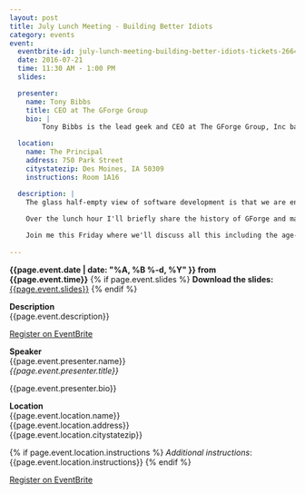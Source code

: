 ```yaml
---
layout: post
title: July Lunch Meeting - Building Better Idiots
category: events
event:
  eventbrite-id: july-lunch-meeting-building-better-idiots-tickets-26649537484 
  date: 2016-07-21
  time: 11:30 AM - 1:00 PM
  slides: 

  presenter:
    name: Tony Bibbs 
    title: CEO at The GForge Group
    bio: | 
        Tony Bibbs is the lead geek and CEO at The GForge Group, Inc based out of West Des Moines, Iowa. Over his 19 year career he's practiced just about every software development methodology ranging from an organic "anti-process" he used to lead a large, open source project to waterfall in the late '90s to today's more agile approaches.  His experiences in aerospace, ag, government and tech start-ups has proven that the struggle for building better software is industry-wide. Furthermore his experience programming in Jovial, C++, Java, PHP and JavaScript has proven the struggle is real regardless of the technology stack.  At The GForge Group Tony is applying what he has learned by leading a small, multi-national team that helps some of the world's largest companies work smarter, collaborate better and get their ideas to market faster.

  location:
    name: The Principal
    address: 750 Park Street
    citystatezip: Des Moines, IA 50309
    instructions: Room 1A16

  description: | 
    The glass half-empty view of software development is that we are engaged in a back-and-forth tug of war by building better software only to find out the world has produced a better idiot. Besides the end-users it should be noted that the "idiots" in question often include us. Join me while I share a refreshingly candid series of missteps and lapses in judgements all of which lead me toward IT-enlightenment.  
    
    Over the lunch hour I'll briefly share the history of GForge and many of the common dilemmas we all face. Is it truly faster to rewrite that legacy system? How will we decide what features make it into the next release? Is TDD really worth it? How do you go from little-to-no automation to continuous integration and deployment?  How can a small company provide support and collect customer feedback without impacting overall velocity?

    Join me this Friday where we'll discuss all this including the age-old question, "WTF is Agile?"
  
---
```

**{{page.event.date | date: "%A, %B %-d, %Y" }} from
 {{page.event.time}}**
{% if page.event.slides %}
  **Download the slides:**
  [{{page.event.slides}}](/p/{{page.event.slides}})
{% endif %}

**Description**  
{{page.event.description}}

<a class="btn" title="EventBrite Registration"  href="http://www.eventbrite.com/e/{{page.event.eventbrite-id}}" target="_blank" data-eventdate="{{page.event.date | date: '%D'}}">Register on EventBrite</a>

**Speaker**  
{{page.event.presenter.name}}  
*{{page.event.presenter.title}}*  

{{page.event.presenter.bio}}

**Location**  
{{page.event.location.name}}  
{{page.event.location.address}}  
{{page.event.location.citystatezip}}  

{% if page.event.location.instructions %}
  *Additional instructions*:
  {{page.event.location.instructions}}
{% endif %}

<a class="btn" title="EventBrite Registration" href="http://www.eventbrite.com/e/{{page.event.eventbrite-id}}" target="_blank" data-eventdate="{{page.event.date | date: '%D'}}">Register on EventBrite</a>

